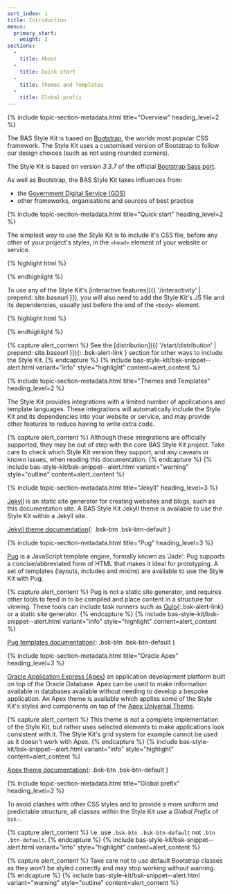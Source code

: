 ```yaml
---
sort_index: 1
title: Introduction
menus:
  primary_start:
    weight: 2
sections:
  -
    title: About
  -
    title: Quick start
  -
    title: Themes and Templates
  -
    title: Global prefix
---
```


{% include topic-section-metadata.html
  title="Overview"
  heading_level=2
%}

The BAS Style Kit is based on [Bootstrap](https://www.getbootstrap.com), the worlds most popular CSS framework.
The Style Kit uses a customised version of Bootstrap to follow our design choices (such as not using rounded corners).

The Style Kit is based on version *3.3.7* of the official [Bootstrap Sass port](https://github.com/twbs/bootstrap-sass).

As well as Bootstrap, the BAS Style Kit takes influences from:

* the [Government Digital Service (GDS)](https://gds.blog.gov.uk/about/)
* other frameworks, organisations and sources of best practice

{% include topic-section-metadata.html
  title="Quick start"
  heading_level=2
%}

The simplest way to use the Style Kit is to include it's CSS file, before any other of your project's styles, in the
<code>&lt;head&gt;</code> element of your website or service.

{% highlight html %}
<link rel="stylesheet" href="{{ site.data.variables.cdn_base }}/{% include bsk-version.html %}/css/bas-style-kit.min.css" integrity="
  {%- unless jekyll.environment == 'production' -%}
    {{ site.data.bsk_sri_base_staging['dist/css/bas-style-kit.min.css'] }}
  {%- else -%}
    {{ site.data.bsk_sri_base_production['dist/css/bas-style-kit.min.css'] }}
  {%- endunless -%}" crossorigin="anonymous">
{% endhighlight %}

To use any of the Style Kit's [interactive features]({{ '/interactivity' | prepend: site.baseurl }}), you will also need
to add the Style Kit's JS file and its dependencies, usually just before the end of the <code>&lt;body&gt;</code>
element.

{% highlight html %}
<script src="{{ site.data.variables.cdn_base_libs }}/jquery/3.3.1/jquery-3.3.1.min.js" integrity="{{ site.data.bas_cdn_libs_sri['libs/jquery/3.3.1/jquery-3.3.1.min.js'] }}" crossorigin="anonymous"></script>
<script src="{{ site.data.variables.cdn_base_libs }}/js-cookie/2.1.3/js.cookie-2.1.3.min.js" integrity="{{ site.data.bas_cdn_libs_sri['libs/js-cookie/2.1.3/js.cookie-2.1.3.min.js'] }}" crossorigin="anonymous"></script>
<script src="{{ site.data.variables.cdn_base }}/{% include bsk-version.html %}/js/bas-style-kit.min.js" integrity="
  {%- unless jekyll.environment == 'production' -%}
    {{ site.data.bsk_sri_base_staging['dist/js/bas-style-kit.min.js'] }}
  {%- else -%}
    {{ site.data.bsk_sri_base_production['dist/js/bas-style-kit.min.js'] }}
  {%- endunless -%}" crossorigin="anonymous"></script>
{% endhighlight %}

{% capture alert_content %}
See the [distribution]({{ '/start/distribution' | prepend: site.baseurl }}){: .bsk-alert-link } section for other ways
to include the Style Kit.
{% endcapture %}
{% include bas-style-kit/bsk-snippet--alert.html
  variant="info"
  style="highlight"
  content=alert_content
%}

{% include topic-section-metadata.html
  title="Themes and Templates"
  heading_level=2
%}

The Style Kit provides integrations with a limited number of applications and template languages. These integrations
will automatically include the Style Kit and its dependencies into your website or service, and may provide other
features to reduce having to write extra code.

{% capture alert_content %}
Although these integrations are officially supported, they may be out of step with the core BAS Style Kit project. Take
care to check which Style Kit version they support, and any caveats or known issues, when reading this documentation.
{% endcapture %}
{% include bas-style-kit/bsk-snippet--alert.html
  variant="warning"
  style="outline"
  content=alert_content
%}

{% include topic-section-metadata.html
  title="Jekyll"
  heading_level=3
%}

[Jekyll](https://jekyllrb.com) is an static site generator for creating websites and blogs, such as this documentation
site. A BAS Style Kit Jekyll theme is available to use the Style Kit within a Jekyll site.

[Jekyll theme documentation](https://github.com/antarctica/bas-style-kit-jekyll-theme){: .bsk-btn .bsk-btn-default }

{% include topic-section-metadata.html
  title="Pug"
  heading_level=3
%}

[Pug](https://pugjs.org) is a JavaScript template engine, formally known as 'Jade'. Pug supports a concise/abbreviated
form of HTML that makes it ideal for prototyping. A set of templates (layouts, includes and mixins) are available to
use the Style Kit with Pug.

{% capture alert_content %}
Pug is not a static site generator, and requires other tools to feed in to be compiled and place content in a structure
for viewing. These tools can include task runners such as [Gulp](https://gulpjs.com/){:.bsk-alert-link} or a static
site generator.
{% endcapture %}
{% include bas-style-kit/bsk-snippet--alert.html
  variant="info"
  style="highlight"
  content=alert_content
%}

[Pug templates documentation](https://github.com/antarctica/bas-style-kit-pug-templates){: .bsk-btn .bsk-btn-default }

{% include topic-section-metadata.html
  title="Oracle Apex"
  heading_level=3
%}

[Oracle Application Express (Apex)](https://apex.oracle.com/en/) an application development platform built on top of
the Oracle Database. Apex can be used to make information available in databases available without needing to develop
a bespoke application. An Apex theme is available which applies some of the Style Kit's styles and components on top of
the [Apex Universal Theme](https://apex.oracle.com/pls/apex/f?p=42:100::::::).

{% capture alert_content %}
This theme is not a complete implementation of the Style Kit, but rather uses selected elements to make applications
look consistent with it. The Style Kit's grid system for example cannot be used as it doesn't work with Apex.
{% endcapture %}
{% include bas-style-kit/bsk-snippet--alert.html
  variant="info"
  style="highlight"
  content=alert_content
%}

[Apex theme documentation](https://github.com/antarctica/bas-style-kit-apex-theme){: .bsk-btn .bsk-btn-default }

{% include topic-section-metadata.html
  title="Global prefix"
  heading_level=2
%}

To avoid clashes with other CSS styles and to provide a more uniform and predictable structure, all classes within the
Style Kit use a *Global Prefix* of `bsk-`.

{% capture alert_content %}
I.e. use `.bsk-btn .bsk-btn-default` not `.btn .btn-default`.
{% endcapture %}
{% include bas-style-kit/bsk-snippet--alert.html
  variant="info"
  style="highlight"
  content=alert_content
%}

{% capture alert_content %}
Take care not to use default Bootstrap classes as they won't be styled correctly and may stop working without warning.
{% endcapture %}
{% include bas-style-kit/bsk-snippet--alert.html
  variant="warning"
  style="outline"
  content=alert_content
%}
